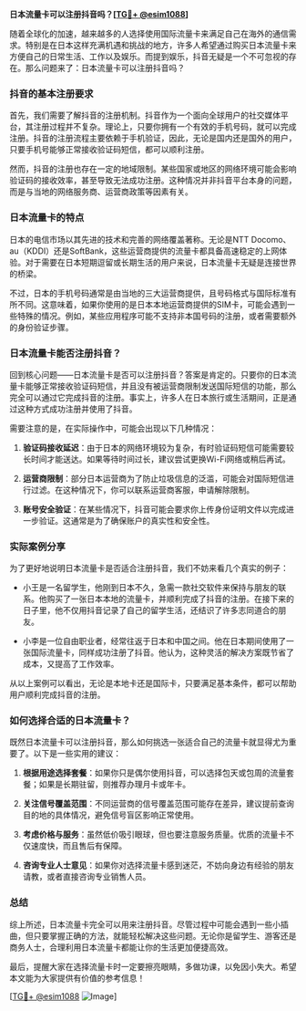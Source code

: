 **日本流量卡可以注册抖音吗？[[TG💪+ @esim1088](https://t.me/s/esim1088)]**

随着全球化的加速，越来越多的人选择使用国际流量卡来满足自己在海外的通信需求。特别是在日本这样充满机遇和挑战的地方，许多人希望通过购买日本流量卡来方便自己的日常生活、工作以及娱乐。而提到娱乐，抖音无疑是一个不可忽视的存在。那么问题来了：日本流量卡可以注册抖音吗？

### 抖音的基本注册要求

首先，我们需要了解抖音的注册机制。抖音作为一个面向全球用户的社交媒体平台，其注册过程并不复杂。理论上，只要你拥有一个有效的手机号码，就可以完成注册。抖音的注册流程主要依赖于手机验证，因此，无论是国内还是国外的用户，只要手机号能够正常接收验证码短信，都可以顺利注册。

然而，抖音的注册也存在一定的地域限制。某些国家或地区的网络环境可能会影响验证码的接收效率，甚至导致无法成功注册。这种情况并非抖音平台本身的问题，而是与当地的网络服务商、运营商政策等因素有关。

### 日本流量卡的特点

日本的电信市场以其先进的技术和完善的网络覆盖著称。无论是NTT Docomo、au（KDDI）还是SoftBank，这些运营商提供的流量卡都具备高速稳定的上网体验。对于需要在日本短期逗留或长期生活的用户来说，日本流量卡无疑是连接世界的桥梁。

不过，日本的手机号码通常是由当地的三大运营商提供，且号码格式与国际标准有所不同。这意味着，如果你使用的是日本本地运营商提供的SIM卡，可能会遇到一些特殊的情况。例如，某些应用程序可能不支持非本国号码的注册，或者需要额外的身份验证步骤。

### 日本流量卡能否注册抖音？

回到核心问题——日本流量卡是否可以注册抖音？答案是肯定的。只要你的日本流量卡能够正常接收验证码短信，并且没有被运营商限制发送国际短信的功能，那么完全可以通过它完成抖音的注册。事实上，许多人在日本旅行或生活期间，正是通过这种方式成功注册并使用了抖音。

需要注意的是，在实际操作中，可能会出现以下几种情况：

1. **验证码接收延迟**：由于日本的网络环境较为复杂，有时验证码短信可能需要较长时间才能送达。如果等待时间过长，建议尝试更换Wi-Fi网络或稍后再试。
   
2. **运营商限制**：部分日本运营商为了防止垃圾信息的泛滥，可能会对国际短信进行过滤。在这种情况下，你可以联系运营商客服，申请解除限制。

3. **账号安全验证**：在某些情况下，抖音可能会要求你上传身份证明文件以完成进一步验证。这通常是为了确保账户的真实性和安全性。

### 实际案例分享

为了更好地说明日本流量卡是否适合注册抖音，我们不妨来看几个真实的例子：

- 小王是一名留学生，他刚到日本不久，急需一款社交软件来保持与朋友的联系。他购买了一张日本本地的流量卡，并顺利完成了抖音的注册。在接下来的日子里，他不仅用抖音记录了自己的留学生活，还结识了许多志同道合的朋友。

- 小李是一位自由职业者，经常往返于日本和中国之间。他在日本期间使用了一张国际流量卡，同样成功注册了抖音。他认为，这种灵活的解决方案既节省了成本，又提高了工作效率。

从以上案例可以看出，无论是本地卡还是国际卡，只要满足基本条件，都可以帮助用户顺利完成抖音的注册。

### 如何选择合适的日本流量卡？

既然日本流量卡可以注册抖音，那么如何挑选一张适合自己的流量卡就显得尤为重要了。以下是一些实用的建议：

1. **根据用途选择套餐**：如果你只是偶尔使用抖音，可以选择包天或包周的流量套餐；如果是长期驻留，则推荐办理月卡或年卡。

2. **关注信号覆盖范围**：不同运营商的信号覆盖范围可能存在差异，建议提前查询目的地的具体情况，避免信号盲区影响正常使用。

3. **考虑价格与服务**：虽然低价吸引眼球，但也要注意服务质量。优质的流量卡不仅速度快，而且售后有保障。

4. **咨询专业人士意见**：如果你对选择流量卡感到迷茫，不妨向身边有经验的朋友请教，或者直接咨询专业销售人员。

### 总结

综上所述，日本流量卡完全可以用来注册抖音。尽管过程中可能会遇到一些小插曲，但只要掌握正确的方法，就能轻松解决这些问题。无论你是留学生、游客还是商务人士，合理利用日本流量卡都能让你的生活更加便捷高效。

最后，提醒大家在选择流量卡时一定要擦亮眼睛，多做功课，以免因小失大。希望本文能为大家提供有价值的参考信息！

[[TG💪+ @esim1088](https://t.me/s/esim1088) ![Image](https://i.postimg.cc/4NQfJmqS/Snipaste-2025-05-13-00-14-12.png)]